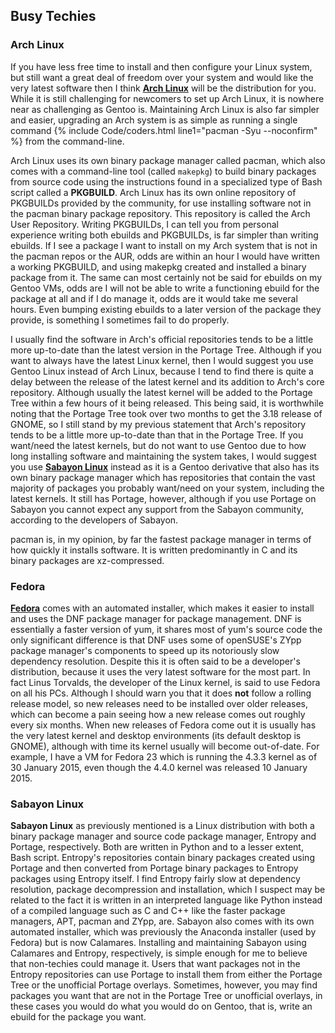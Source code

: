 ## Busy Techies
### Arch Linux
If you have less free time to install and then configure your Linux system, but still want a great deal of freedom over your system and would like the very latest software then I think [**Arch Linux**](https://www.archlinux.org) will be the distribution for you. While it is still challenging for newcomers to set up Arch Linux, it is nowhere near as challenging as Gentoo is. Maintaining Arch Linux is also far simpler and easier, upgrading an Arch system is as simple as running a single command {% include Code/coders.html line1="pacman -Syu --noconfirm" %} from the command-line.

Arch Linux uses its own binary package manager called pacman, which also comes with a command-line tool (called `makepkg`) to build binary packages from source code using the instructions found in a specialized type of Bash script called a **PKGBUILD**. Arch Linux has its own online repository of PKGBUILDs provided by the community, for use installing software not in the pacman binary package repository. This repository is called the Arch User Repository. Writing PKGBUILDs, I can tell you from personal experience writing both ebuilds and PKGBUILDs, is far simpler than writing ebuilds. If I see a package I want to install on my Arch system that is not in the pacman repos or the AUR, odds are within an hour I would have written a working PKGBUILD, and using makepkg created and installed a binary package from it. The same can most certainly not be said for ebuilds on my Gentoo VMs, odds are I will not be able to write a functioning ebuild for the package at all and if I do manage it, odds are it would take me several hours. Even bumping existing ebuilds to a later version of the package they provide, is something I sometimes fail to do properly. 

I usually find the software in Arch's official repositories tends to be a little more up-to-date than the latest version in the Portage Tree. Although if you want to always have the latest Linux kernel, then I would suggest you use Gentoo Linux instead of Arch Linux, because I tend to find there is quite a delay between the release of the latest kernel and its addition to Arch's core repository. Although usually the latest kernel will be added to the Portage Tree within a few hours of it being released. This being said, it is worthwhile noting that the Portage Tree took over two months to get the 3.18 release of GNOME, so I still stand by my previous statement that Arch's repository tends to be a little more up-to-date than that in the Portage Tree. If you want/need the latest kernels, but do not want to use Gentoo due to how long installing software and maintaining the system takes, I would suggest you use [**Sabayon Linux**](https://www.sabayon.org/) instead as it is a Gentoo derivative that also has its own binary package manager which has repositories that contain the vast majority of packages you probably want/need on your system, including the latest kernels. It still has Portage, however, although if you use Portage on Sabayon you cannot expect any support from the Sabayon community, according to the developers of Sabayon.

pacman is, in my opinion, by far the fastest package manager in terms of how quickly it installs software. It is written predominantly in C and its binary packages are xz-compressed.

### Fedora
[**Fedora**](https://getfedora.org/) comes with an automated installer, which makes it easier to install and uses the DNF package manager for package management. DNF is essentially a faster version of yum, it shares most of yum's source code the only significant difference is that DNF uses some of openSUSE's ZYpp package manager's components to speed up its notoriously slow dependency resolution. Despite this it is often said to be a developer's distribution, because it uses the very latest software for the most part. In fact Linus Torvalds, the developer of the Linux kernel, is said to use Fedora on all his PCs. Although I should warn you that it does **not** follow a rolling release model, so new releases need to be installed over older releases, which can become a pain seeing how a new release comes out roughly every six months. When new releases of Fedora come out it is usually has the very latest kernel and desktop environments (its default desktop is GNOME), although with time its kernel usually will become out-of-date. For example, I have a VM for Fedora 23 which is running the 4.3.3 kernel as of 30 January 2015, even though the 4.4.0 kernel was released 10 January 2015.

### Sabayon Linux
**Sabayon Linux** as previously mentioned is a Linux distribution with both a binary package manager and source code package manager, Entropy and Portage, respectively. Both are written in Python and to a lesser extent, Bash script. Entropy's repositories contain binary packages created using Portage and then converted from Portage binary packages to Entropy packages using Entropy itself. I find Entropy fairly slow at dependency resolution, package decompression and installation, which I suspect may be related to the fact it is written in an interpreted language like Python instead of a compiled language such as C and C++ like the faster package managers, APT, pacman and ZYpp, are. Sabayon also comes with its own automated installer, which was previously the Anaconda installer (used by Fedora) but is now Calamares. Installing and maintaining Sabayon using Calamares and Entropy, respectively, is simple enough for me to believe that non-techies could manage it. Users that want packages not in the Entropy repositories can use Portage to install them from either the Portage Tree or the unofficial Portage overlays. Sometimes, however, you may find packages you want that are not in the Portage Tree or unofficial overlays, in these cases you would do what you would do on Gentoo, that is, write an ebuild for the package you want.
